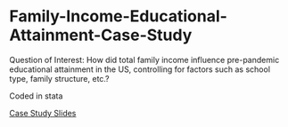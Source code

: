 # Family-Income-Educational-Attainment-Case-Study

Question of Interest: How did total family income influence pre-pandemic educational attainment in the US, controlling for factors such as school type, family structure, etc.?

Coded in stata

[Case Study Slides](https://docs.google.com/presentation/d/1hXIOQ7nHbQnCJppJolT8_ZZEmzLlO7s5ScCFovNPEFo/edit?usp=sharing)
